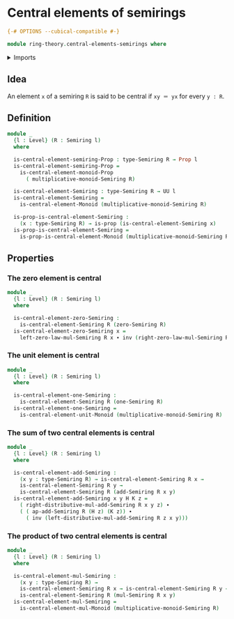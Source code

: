 # Central elements of semirings

```agda
{-# OPTIONS --cubical-compatible #-}

module ring-theory.central-elements-semirings where
```

<details><summary>Imports</summary>

```agda
open import foundation.identity-types
open import foundation.propositions
open import foundation.universe-levels

open import group-theory.central-elements-monoids

open import ring-theory.semirings
```

</details>

## Idea

An element `x` of a semiring `R` is said to be central if `xy ＝ yx` for every
`y : R`.

## Definition

```agda
module _
  {l : Level} (R : Semiring l)
  where

  is-central-element-semiring-Prop : type-Semiring R → Prop l
  is-central-element-semiring-Prop =
    is-central-element-monoid-Prop
      ( multiplicative-monoid-Semiring R)

  is-central-element-Semiring : type-Semiring R → UU l
  is-central-element-Semiring =
    is-central-element-Monoid (multiplicative-monoid-Semiring R)

  is-prop-is-central-element-Semiring :
    (x : type-Semiring R) → is-prop (is-central-element-Semiring x)
  is-prop-is-central-element-Semiring =
    is-prop-is-central-element-Monoid (multiplicative-monoid-Semiring R)
```

## Properties

### The zero element is central

```agda
module _
  {l : Level} (R : Semiring l)
  where

  is-central-element-zero-Semiring :
    is-central-element-Semiring R (zero-Semiring R)
  is-central-element-zero-Semiring x =
    left-zero-law-mul-Semiring R x ∙ inv (right-zero-law-mul-Semiring R x)
```

### The unit element is central

```agda
module _
  {l : Level} (R : Semiring l)
  where

  is-central-element-one-Semiring :
    is-central-element-Semiring R (one-Semiring R)
  is-central-element-one-Semiring =
    is-central-element-unit-Monoid (multiplicative-monoid-Semiring R)
```

### The sum of two central elements is central

```agda
module _
  {l : Level} (R : Semiring l)
  where

  is-central-element-add-Semiring :
    (x y : type-Semiring R) → is-central-element-Semiring R x →
    is-central-element-Semiring R y →
    is-central-element-Semiring R (add-Semiring R x y)
  is-central-element-add-Semiring x y H K z =
    ( right-distributive-mul-add-Semiring R x y z) ∙
    ( ( ap-add-Semiring R (H z) (K z)) ∙
      ( inv (left-distributive-mul-add-Semiring R z x y)))
```

### The product of two central elements is central

```agda
module _
  {l : Level} (R : Semiring l)
  where

  is-central-element-mul-Semiring :
    (x y : type-Semiring R) →
    is-central-element-Semiring R x → is-central-element-Semiring R y →
    is-central-element-Semiring R (mul-Semiring R x y)
  is-central-element-mul-Semiring =
    is-central-element-mul-Monoid (multiplicative-monoid-Semiring R)
```
